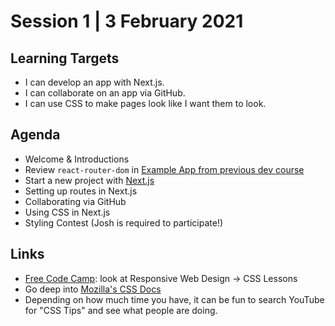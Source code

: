 # Session 1 | 3 February 2021

## Learning Targets
- I can develop an app with Next.js.
- I can collaborate on an app via GitHub.
- I can use CSS to make pages look like I want them to look.

## Agenda
- Welcome & Introductions
- Review ```react-router-dom``` in [Example App from previous dev course](https://github.com/workshop-maybe/dev-course-001-example-app)
- Start a new project with [Next.js](https://nextjs.org/)
- Setting up routes in Next.js
- Collaborating via GitHub
- Using CSS in Next.js
- Styling Contest (Josh is required to participate!)

## Links
- [Free Code Camp](https://www.freecodecamp.org/learn/): look at Responsive Web Design -> CSS Lessons
- Go deep into [Mozilla's CSS Docs](https://developer.mozilla.org/en-US/docs/Web/CSS)
- Depending on how much time you have, it can be fun to search YouTube for "CSS Tips" and see what people are doing.

